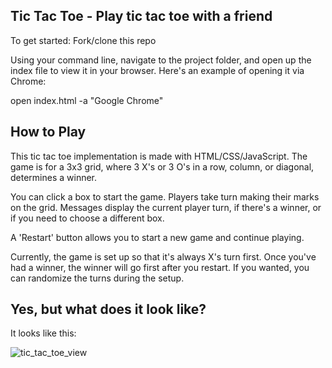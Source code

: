 Tic Tac Toe - Play tic tac toe with a friend
---------
To get started:
Fork/clone this repo

Using your command line, navigate to the project folder, and open up the index file to view it in your browser. Here's an example of opening it via Chrome:

open index.html -a "Google Chrome"

How to Play
---------

This tic tac toe implementation is made with HTML/CSS/JavaScript. The game is for a 3x3 grid, where 3 X's or 3 O's in a row, column, or diagonal, determines a winner.

You can click a box to start the game. Players take turn making their marks on the grid. Messages display the current player turn, if there's a winner, or if you need to choose a different box.

A 'Restart' button allows you to start a new game and continue playing.

Currently, the game is set up so that it's always X's turn first. Once you've had a winner, the winner will go first after you restart. If you wanted, you can randomize the turns during the setup.

Yes, but what does it look like?
---------

It looks like this:

![tic_tac_toe_view](https://cloud.githubusercontent.com/assets/8889161/25318586/429e3f14-2860-11e7-81ce-71771345e1af.png)

